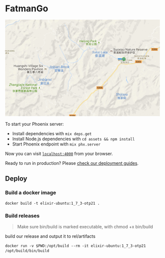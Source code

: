 # FatmanGo
![snake_zhangjiajie](https://github.com/gonglexin/fatman_go/raw/master/assets/static/images/snake_zhangjiajie.gif)

To start your Phoenix server:

  * Install dependencies with `mix deps.get`
  * Install Node.js dependencies with `cd assets && npm install`
  * Start Phoenix endpoint with `mix phx.server`

Now you can visit [`localhost:4000`](http://localhost:4000) from your browser.

Ready to run in production? Please [check our deployment guides](http://www.phoenixframework.org/docs/deployment).

## Deploy

### Build a docker image

```shell
docker build -t elixir-ubuntu:1_7_3-otp21 .
```

### Build releases

> Make sure bin/build is marked executable, with chmod +x bin/build

build our release and output it to rel/artifacts

```shell
docker run -v $PWD:/opt/build --rm -it elixir-ubuntu:1_7_3-otp21 /opt/build/bin/build
```
